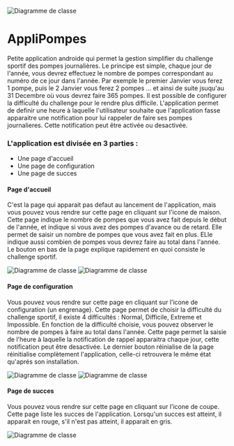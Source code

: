 ![Diagramme de classe](https://github.com/clementor5/AppliPompes/blob/main/img/logo_application.png)

# AppliPompes

Petite application androide qui permet la gestion simplifier du challenge sportif des pompes journalières.
Le principe est simple, chaque jour de l'année, vous devrez effectuez le nombre de pompes correspondant au numéro de ce jour dans l'année.
Par exemple le premier Janvier vous ferez 1 pompe, puis le 2 Janvier vous ferez 2 pompes ... et ainsi de suite jsuqu'au 31 Decembre où vous devrez faire 365 pompes.
Il est possible de configurer la difficulté du challenge pour le rendre plus difficile.
L'application permet de definir une heure à laquelle l'utilisateur souhaite que l'application fasse apparaitre une notification pour lui rappeler de faire ses pompes journalieres.
Cette notification peut être activée ou desactivée.

### L'application est divisée en 3 parties :
- Une page d'accueil
- Une page de configuration
- Une page de succes

#### Page d'accueil
C'est la page qui apparait pas defaut au lancement de l'application, mais vous pouvez vous rendre sur cette page en cliquant sur l'icone de maison.
Cette page indique le nombre de pompes que vous avez fait depuis le début de l'année, et indique si vous avez des pompes d'avance ou de retard.
Elle permet de saisir un nombre de pompes que vous avez fait en plus.
ELle indique aussi combien de pompes vous devrez faire au total dans l'année.
Le bouton en bas de la page explique rapidement en quoi consiste le challenge sportif.

![Diagramme de classe](https://github.com/clementor5/AppliPompes/blob/main/img/accueil_1.png)
![Diagramme de classe](https://github.com/clementor5/AppliPompes/blob/main/img/accueil_2.png)

#### Page de configuration
Vous pouvez vous rendre sur cette page en cliquant sur l'icone de configuration (un engrenage).
Cette page permet de choisir la difficulté du challenge sportif, il existe 4 difficultés : Normal, Difficile, Extreme et Impossible.
En fonction de la difficulté choisie, vous pouvez observer le nombre de pompes à faire au total dans l'année.
Cette page permet la saisie de l'heure à laquelle la notification de rappel apparaitra chaque jour, cette notification peut être desactivée.
Le dernier bouton réinialise de la page réinitialise complètement l'application, celle-ci retrouvera le même état qu'aprés son installation.

![Diagramme de classe](https://github.com/clementor5/AppliPompes/blob/main/img/configuration_1.png)
![Diagramme de classe](https://github.com/clementor5/AppliPompes/blob/main/img/configuration_2.png)

#### Page de succes
Vous pouvez vous rendre sur cette page en cliquant sur l'icone de coupe.
Cette page liste les succes de l'application.
Lorsqu'un succes est atteint, il apparait en rouge, s'il n'est pas atteint, il apparait en gris.

![Diagramme de classe](https://github.com/clementor5/AppliPompes/blob/main/img/succes.png)
